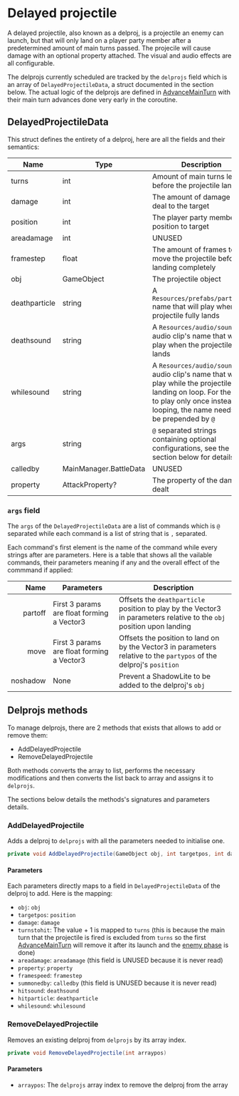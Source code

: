 # Delayed projectile
A delayed projectile, also known as a delproj, is a projectile an enemy can launch, but that will only land on a player party member after a predetermined amount of main turns passed. The projecile will cause damage with an optional property attached. The visual and audio effects are all configurable.

The delprojs currently scheduled are tracked by the `delprojs` field which is an array of `DelayedProjectileData`, a struct documented in the section below. The actual logic of the delprojs are defined in [AdvanceMainTurn](../Battle%20flow/Action%20coroutines/AdvanceMainTurn.md#delprojs-advance) with their main turn advances done very early in the coroutine.

## DelayedProjectileData
This struct defines the entirety of a delproj, here are all the fields and their semantics:

|Name|Type|Description|
|----|----|-----------|
|turns|int|Amount of main turns left before the projectile lands|
|damage|int|The amount of damage to deal to the target|
|position|int|The player party member position to target|
|areadamage|int|UNUSED|
|framestep|float|The amount of frames to move the projectile before landing completely|
|obj|GameObject|The projectile object|
|deathparticle|string|A `Resources/prefabs/particles` name that will play when the projectile fully lands|
|deathsound|string|A `Resources/audio/sounds` audio clip's name that will play when the projectile fully lands|
|whilesound|string|A `Resources/audio/sounds` audio clip's name that will be play while the projectile is landing on loop. For the clip to play only once instead of looping, the name needs to be prepended by `@`|
|args|string|`@` separated strings containing optional configurations, see the section below for details|
|calledby|MainManager.BattleData|UNUSED|
|property|AttackProperty?|The property of the damage dealt|

### `args` field
The `args` of the `DelayedProjectileData` are a list of commands which is `@` separated while each command is a list of string that is `,` separated.

Each command's first element is the name of the command while every strings after are parameters. Here is a table that shows all the vailable commands, their parameters meaning if any and the overall effect of the commmand if applied:

|Name|Parameters|Description|
|---:|------|-----------|
|partoff|First 3 params are float forming a Vector3|Offsets the `deathparticle` position to play by the Vector3 in parameters relative to the `obj` position upon landing|
|move|First 3 params are float forming a Vector3|Offsets the position to land on by the Vector3 in parameters relative to the `partypos` of the delproj's `position`|
|noshadow|None|Prevent a ShadowLite to be added to the delproj's `obj`|

## Delprojs methods
To manage delprojs, there are 2 methods that exists that allows to add or remove them:

- AddDelayedProjectile 
- RemoveDelayedProjectile 

Both methods converts the array to list, performs the necessary modifications and then converts the list back to array and assigns it to `delprojs`.

The sections below details the methods's signatures and parameters details.

### AddDelayedProjectile
Adds a delproj to `delprojs` with all the parameters needed to initialise one.

```cs
private void AddDelayedProjectile(GameObject obj, int targetpos, int damage, int turnstohit, int areadamage, AttackProperty? property, float framespeed, MainManager.BattleData summonedby, string hitsound, string hitparticle, string whilesound)
```

#### Parameters
Each parameters directly maps to a field in `DelayedProjectileData` of the delproj to add. Here is the mapping:

- `obj`: `obj`
- `targetpos`: `position`
- `damage`: `damage`
- `turnstohit`: The value + 1 is mapped to `turns` (this is because the main turn that the projectile is fired is excluded from `turns` so the first [AdvanceMainTurn](../Battle%20flow/Action%20coroutines/AdvanceMainTurn.md) will remove it after its launch and the [enemy phase](../Battle%20flow/Update.md#enemies-phase) is done)
- `areadamage`: `areadamage` (this field is UNUSED because it is never read)
- `property`: `property`
- `framespeed`: `framestep`
- `summonedby`: `calledby` (this field is UNUSED because it is never read)
- `hitsound`: `deathsound`
- `hitparticle`: `deathparticle`
- `whilesound`: `whilesound`

### RemoveDelayedProjectile
Removes an existing delproj from `delprojs` by its array index.

```cs
private void RemoveDelayedProjectile(int arraypos)
```

#### Parameters

- `arraypos`: The `delprojs` array index to remove the delproj from the array

